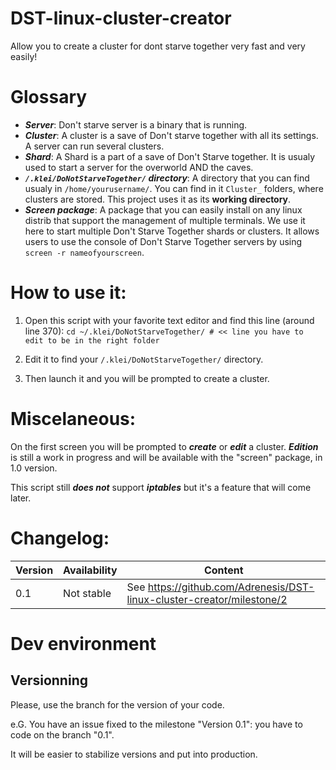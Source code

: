 # DST-linux-cluster-creator
Allow you to create a cluster for dont starve together very fast and very easily!

# Glossary
- ***Server***: Don't starve server is a binary that is running.
- ***Cluster***: A cluster is a save of Don't starve together with all its settings. A server can run several clusters.
- ***Shard***: A Shard is a part of a save of Don't Starve together. It is usualy used to start a server for the overworld AND the caves.
- ***`/.klei/DoNotStarveTogether/` directory***: A directory that you can find usualy in `/home/yourusername/`. You can find in it `Cluster_` folders, where clusters are stored. This project uses it as its **working directory**.
- ***Screen package***: A package that you can easily install on any linux distrib that support the management of multiple terminals. We use it here to start multiple Don't Starve Together shards or clusters. It allows users to use the console of Don't Starve Together servers by using `screen -r nameofyourscreen`.

# How to use it:
1. Open this script with your favorite text editor and find this line (around line 370): `cd ~/.klei/DoNotStarveTogether/ # << line you have to edit to be in the right folder`

2. Edit it to find your `/.klei/DoNotStarveTogether/` directory.

3. Then launch it and you will be prompted to create a cluster. 

# Miscelaneous:
On the first screen you will be prompted to ***create*** or ***edit*** a cluster. ***Edition*** is still a work in progress and will be available with the "screen" package, in 1.0 version.

This script still ***does not*** support ***iptables*** but it's a feature that will come later.

# Changelog:
Version | Availability | Content
------------ | ------------- | -------------
0.1 | Not stable | See https://github.com/Adrenesis/DST-linux-cluster-creator/milestone/2

# Dev environment
## Versionning
Please, use the branch for the version of your code.

e.G. You have an issue fixed to the milestone "Version 0.1": you have to code on the branch "0.1".

It will be easier to stabilize versions and put into production.
